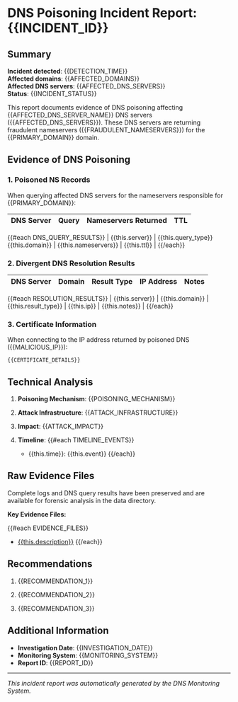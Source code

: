 # DNS Poisoning Incident Report: {{INCIDENT_ID}}

## Summary

**Incident detected**: {{DETECTION_TIME}}  
**Affected domains**: {{AFFECTED_DOMAINS}}  
**Affected DNS servers**: {{AFFECTED_DNS_SERVERS}}  
**Status**: {{INCIDENT_STATUS}}

This report documents evidence of DNS poisoning affecting {{AFFECTED_DNS_SERVER_NAME}} DNS servers ({{AFFECTED_DNS_SERVERS}}). These DNS servers are returning fraudulent nameservers ({{FRAUDULENT_NAMESERVERS}}) for the {{PRIMARY_DOMAIN}} domain.

## Evidence of DNS Poisoning

### 1. Poisoned NS Records

When querying affected DNS servers for the nameservers responsible for {{PRIMARY_DOMAIN}}:

| DNS Server | Query | Nameservers Returned | TTL |
|------------|-------|---------------------|-----|
{{#each DNS_QUERY_RESULTS}}
| {{this.server}} | {{this.query_type}} {{this.domain}} | {{this.nameservers}} | {{this.ttl}} |
{{/each}}

### 2. Divergent DNS Resolution Results

| DNS Server | Domain | Result Type | IP Address | Notes |
|------------|--------|-------------|------------|-------|
{{#each RESOLUTION_RESULTS}}
| {{this.server}} | {{this.domain}} | {{this.result_type}} | {{this.ip}} | {{this.notes}} |
{{/each}}

### 3. Certificate Information

When connecting to the IP address returned by poisoned DNS ({{MALICIOUS_IP}}):

```
{{CERTIFICATE_DETAILS}}
```

## Technical Analysis

1. **Poisoning Mechanism**: {{POISONING_MECHANISM}}

2. **Attack Infrastructure**: {{ATTACK_INFRASTRUCTURE}}

3. **Impact**: {{ATTACK_IMPACT}}

4. **Timeline**:
   {{#each TIMELINE_EVENTS}}
   - {{this.time}}: {{this.event}}
   {{/each}}

## Raw Evidence Files

Complete logs and DNS query results have been preserved and are available for forensic analysis in the data directory.

**Key Evidence Files:**

{{#each EVIDENCE_FILES}}
- [{{this.description}}]({{this.path}})
{{/each}}

## Recommendations

1. {{RECOMMENDATION_1}}

2. {{RECOMMENDATION_2}}

3. {{RECOMMENDATION_3}}

## Additional Information

- **Investigation Date**: {{INVESTIGATION_DATE}}
- **Monitoring System**: {{MONITORING_SYSTEM}}
- **Report ID**: {{REPORT_ID}}

---

*This incident report was automatically generated by the DNS Monitoring System.*